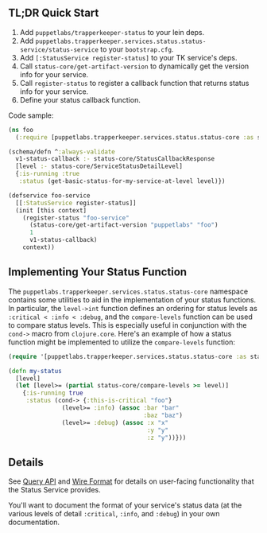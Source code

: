## TL;DR Quick Start

1. Add `puppetlabs/trapperkeeper-status` to your lein deps.
2. Add `puppetlabs.trapperkeeper.services.status.status-service/status-service`
   to your `bootstrap.cfg`.
3. Add `[:StatusService register-status]` to your TK service's deps.
4. Call `status-core/get-artifact-version` to dynamically get the
   version info for your service.
5. Call `register-status` to register a callback function that returns
   status info for your service.
6. Define your status callback function.

Code sample:
```clj
(ns foo
  (:require [puppetlabs.trapperkeeper.services.status.status-core :as status-core]))

(schema/defn ^:always-validate
  v1-status-callback :- status-core/StatusCallbackResponse
  [level :- status-core/ServiceStatusDetailLevel]
  {:is-running :true
   :status (get-basic-status-for-my-service-at-level level)})

(defservice foo-service
  [[:StatusService register-status]]
  (init [this context]
    (register-status "foo-service"
      (status-core/get-artifact-version "puppetlabs" "foo")
      1
      v1-status-callback)
    context))
```


## Implementing Your Status Function

The `puppetlabs.trapperkeeper.services.status.status-core` namespace contains
some utilities to aid in the implementation of your status functions.  In
particular, the `level->int` function defines an ordering for status levels as
`:critical < :info < :debug`, and the `compare-levels` function can be used to 
compare status levels.  This is especially useful in conjunction with the 
`cond->` macro from `clojure.core`.  Here's an example of how a status function 
might be implemented to utilize the `compare-levels` function:
```clj
(require '[puppetlabs.trapperkeeper.services.status.status-core :as status-core])

(defn my-status
  [level]
  (let [level>= (partial status-core/compare-levels >= level)]
    {:is-running true
     :status (cond-> {:this-is-critical "foo"}
               (level>= :info) (assoc :bar "bar"
                                      :baz "baz")
               (level>= :debug) (assoc :x "x"
                                       :y "y"
                                       :z "y"))}))
```


## Details

See [Query API](./query-api.md) and [Wire Format](./wire-formats.md) for details
 on user-facing functionality that the Status Service provides.

You'll want to document the format of your service's status data (at the various
levels of detail `:critical`, `:info`, and `:debug`) in your own documentation.
